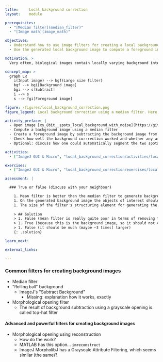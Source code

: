 ```yaml
---
title:     Local background correction
layout:    module

prerequisites:
  - "[Median filter](median_filter)"
  - "[Image math](image_math)"

objectives:
  - Understand how to use image filters for creating a local background image
  - Use the generated local background image to compute a foreground image

motivation: >
  Very often, biological images contain locally varying background intensities. This hampers both segmentation and intensity quantification. However, given a sufficient separation of length scales in terms of variation in background intensities vs. variation in intensities in the foreground, image filters can be employed to measure and correct for the background.

concept_map: >
  graph LR
    i(Input image) --> bgf(Large size filter)
    bgf --> bgi[Background image]
    bgi --> s[Subtract]
    i --> s
    s --> fgi[Foreground image]

figure: /figures/local_background_correction.png
figure_legend: Local background correction using a median filter. Here, this approach creates artefacts at the borders of the large circular background region, the intensities of the two spots are however well preserved.

activity_preface: |
  - Open image [xy_8bit__spots_local_background_with_noise](https://github.com/NEUBIAS/training-resources/raw/master/image_data/xy_8bit__spots_local_background_with_noise.tif)
  - Compute a background image using a median filter
  - Create a foreground image by subtracting the background image from the input image
  - Check how well the background corrrection worked and whether any artefacts were introduced
  - Optional: discuss how one could automatically segment the two spots in the resulting foreground image (mean filter and object size filter)

activities:
  - ["ImageJ GUI & Macro", "local_background_correction/activities/local_background_correction.ijm", "java"]

exercises:
  - ["ImageJ GUI & Macro", "local_background_correction/exercises/local_background_correction_imagejmacro.md"]

assessment: |

  ### True or false (discuss with your neighbour)

    1. Mean filter is better than the median filter to generate background image.
    1. On the generated background image the objects of interest should not be visible.
    1. The size of the filter's structuring element for generating the background image should be much smaller than the size of the objects.
    
    > ## Solution
    > 1. False (mean filter is really quite poor in terms of removing foreground information)
    > 1. True (because this is the background image, so it should not contain any foreground information)
    > 1. False (it should be much (maybe ~3 times) larger)
    {: .solution}

learn_next:

external_links:

---
```


### Common filters for creating background images

- Median filter
- "Rolling ball" background 
  - ImageJ's "Subtract Background"
    - Missing: explanation how it works, exactly
- Morphological opening filter
  - The result of background subtraction using a grayscale opening is called top-hat filter

#### Advanced and powerful filters for creating background images

- Morphological opening using reconstruction
  - How do the work?
  - MATLAB has this option... `imreconstruct`
  - ImageJ MorpholibJ has a Grayscale Attribute Filtering, which seems similar (the same)?

